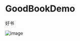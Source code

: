 # GoodBookDemo
好书

![image](http://upload-images.jianshu.io/upload_images/1429890-b05fda4dc4b9f9f7.gif?imageMogr2/auto-orient/strip)
